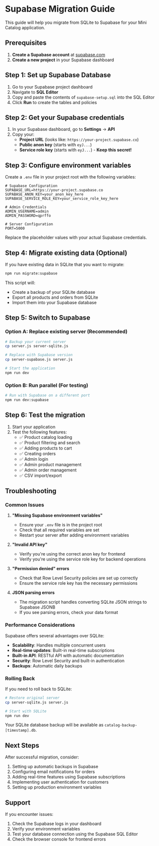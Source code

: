 # Supabase Migration Guide

This guide will help you migrate from SQLite to Supabase for your Mini Catalog application.

## Prerequisites

1. **Create a Supabase account** at [supabase.com](https://supabase.com)
2. **Create a new project** in your Supabase dashboard

## Step 1: Set up Supabase Database

1. Go to your Supabase project dashboard
2. Navigate to **SQL Editor**
3. Copy and paste the contents of `supabase-setup.sql` into the SQL Editor
4. Click **Run** to create the tables and policies

## Step 2: Get your Supabase credentials

1. In your Supabase dashboard, go to **Settings** → **API**
2. Copy your:
   - **Project URL** (looks like: `https://your-project.supabase.co`)
   - **Public anon key** (starts with `eyJ...`)
   - **Service role key** (starts with `eyJ...`) - **Keep this secret!**

## Step 3: Configure environment variables

Create a `.env` file in your project root with the following variables:

```env
# Supabase Configuration
SUPABASE_URL=https://your-project.supabase.co
SUPABASE_ANON_KEY=your_anon_key_here
SUPABASE_SERVICE_ROLE_KEY=your_service_role_key_here

# Admin Credentials
ADMIN_USERNAME=admin
ADMIN_PASSWORD=qprffo

# Server Configuration
PORT=5000
```

Replace the placeholder values with your actual Supabase credentials.

## Step 4: Migrate existing data (Optional)

If you have existing data in SQLite that you want to migrate:

```bash
npm run migrate:supabase
```

This script will:
- Create a backup of your SQLite database
- Export all products and orders from SQLite
- Import them into your Supabase database

## Step 5: Switch to Supabase

### Option A: Replace existing server (Recommended)
```bash
# Backup your current server
cp server.js server-sqlite.js

# Replace with Supabase version
cp server-supabase.js server.js

# Start the application
npm run dev
```

### Option B: Run parallel (For testing)
```bash
# Run with Supabase on a different port
npm run dev:supabase
```

## Step 6: Test the migration

1. Start your application
2. Test the following features:
   - ✅ Product catalog loading
   - ✅ Product filtering and search
   - ✅ Adding products to cart
   - ✅ Creating orders
   - ✅ Admin login
   - ✅ Admin product management
   - ✅ Admin order management
   - ✅ CSV import/export

## Troubleshooting

### Common Issues

1. **"Missing Supabase environment variables"**
   - Ensure your `.env` file is in the project root
   - Check that all required variables are set
   - Restart your server after adding environment variables

2. **"Invalid API key"**
   - Verify you're using the correct anon key for frontend
   - Verify you're using the service role key for backend operations

3. **"Permission denied" errors**
   - Check that Row Level Security policies are set up correctly
   - Ensure the service role key has the necessary permissions

4. **JSON parsing errors**
   - The migration script handles converting SQLite JSON strings to Supabase JSONB
   - If you see parsing errors, check your data format

### Performance Considerations

Supabase offers several advantages over SQLite:
- **Scalability**: Handles multiple concurrent users
- **Real-time updates**: Built-in real-time subscriptions
- **Built-in API**: RESTful API with automatic documentation
- **Security**: Row Level Security and built-in authentication
- **Backups**: Automatic daily backups

### Rolling Back

If you need to roll back to SQLite:

```bash
# Restore original server
cp server-sqlite.js server.js

# Start with SQLite
npm run dev
```

Your SQLite database backup will be available as `catalog-backup-[timestamp].db`.

## Next Steps

After successful migration, consider:
1. Setting up automatic backups in Supabase
2. Configuring email notifications for orders
3. Adding real-time features using Supabase subscriptions
4. Implementing user authentication for customers
5. Setting up production environment variables

## Support

If you encounter issues:
1. Check the Supabase logs in your dashboard
2. Verify your environment variables
3. Test your database connection using the Supabase SQL Editor
4. Check the browser console for frontend errors
